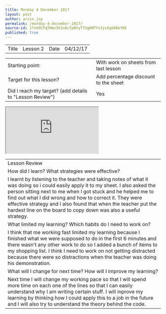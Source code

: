 ```yaml
---
title: Monday 4 December 2017
layout: post
author: arvin.joy
permalink: /monday-4-december-2017/
source-id: 1foX0CPqTHmzIk1n8uTpDVyT7Ug6NTYv3jLKgUA0eYKE
published: true
---
```

<table>
  <tr>
    <td>Title</td>
    <td>Lesson 2</td>
    <td>Date</td>
    <td>04/12/17</td>
  </tr>
</table>


<table>
  <tr>
    <td>Starting point:</td>
    <td>With work on sheets from last lesson</td>
  </tr>
  <tr>
    <td>Target for this lesson?</td>
    <td>Add percentage discount to the sheet</td>
  </tr>
  <tr>
    <td>Did I reach my target? 
(add details to "Lesson Review")</td>
    <td> Yes </td>
  </tr>
</table>


<table>
  <tr>
    <td>Lesson Review</td>
  </tr>
  <tr>
    <td>How did I learn? What strategies were effective? </td>
  </tr>
  <tr>
    <td>I learnt by listening to the teacher and taking notes of what it was doing so i could easily apply it to my sheet. I also asked the person sitting next to me when I got stuck and he helped me to find out what I did wrong and how to correct it. They were effective strategy and I also found that when the teacher put the hardest line on the board to copy down was also a useful strategy.</td>
  </tr>
  <tr>
    <td>What limited my learning? Which habits do I need to work on? </td>
  </tr>
  <tr>
    <td>I think that me working fast limited my learning because I finished what we were supposed to do in the first 6 minutes and there wasn't any other work to do so I added a bunch of items to my shopping list. I think I need to work on not getting distracted because there were so distractions when the teacher was doing his demonstration.</td>
  </tr>
  <tr>
    <td>What will I change for next time? How will I improve my learning?</td>
  </tr>
  <tr>
    <td>Next time I will change my working pace so that I will spend more time on each one of the lines so that I can easily understand why I am writing certain stuff. I will inprove my learning by thinking how I could apply this to a job in the future and I will also try to understand the theory behind the code.</td>
    <iframe src="https://docs.google.com/spreadsheets/d/e/2PACX-1vRl_cbKmcFiUGGg5hil3V2yTb9i61Wh9Ou0HlqvYhe7_0OFoUwfB9uW4ozbMy42HWx6KhHKzFcE07UT/pubhtml?widget=true&amp;headers=false"></iframe>

  </tr>
</table>


